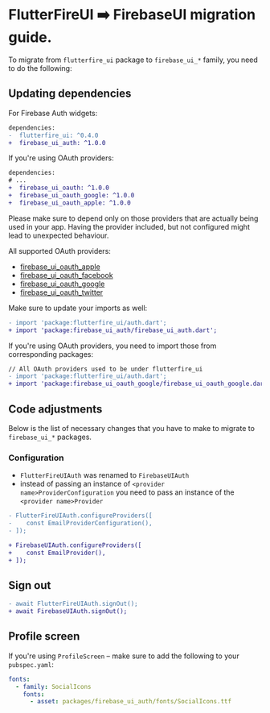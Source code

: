 # FlutterFireUI ➡️ FirebaseUI migration guide.

To migrate from `flutterfire_ui` package to `firebase_ui_*` family, you need to do the following:

## Updating dependencies

For Firebase Auth widgets:

```diff
dependencies:
-  flutterfire_ui: ^0.4.0
+  firebase_ui_auth: ^1.0.0
```

If you're using OAuth providers:

```diff
dependencies:
# ...
+  firebase_ui_oauth: ^1.0.0
+  firebase_ui_oauth_google: ^1.0.0
+  firebase_ui_oauth_apple: ^1.0.0
```

Please make sure to depend only on those providers that are actually being used in your app. Having the provider included, but not configured might lead to unexpected behaviour.

All supported OAuth providers:

- [firebase_ui_oauth_apple](https://pub.dev/packages/firebase_ui_oauth_apple)
- [firebase_ui_oauth_facebook](https://pub.dev/packages/firebase_ui_oauth_facebook)
- [firebase_ui_oauth_google](https://pub.dev/packages/firebase_ui_oauth_google)
- [firebase_ui_oauth_twitter](https://pub.dev/packages/firebase_ui_oauth_twitter)

Make sure to update your imports as well:

```diff
- import 'package:flutterfire_ui/auth.dart';
+ import 'package:firebase_ui_auth/firebase_ui_auth.dart';
```

If you're using OAuth providers, you need to import those from corresponding packages:

```diff
// All OAuth providers used to be under flutterfire_ui
- import 'package:flutterfire_ui/auth.dart';
+ import 'package:firebase_ui_oauth_google/firebase_ui_oauth_google.dart';
```

## Code adjustments

Below is the list of necessary changes that you have to make to migrate to `firebase_ui_*` packages.

### Configuration

- `FlutterFireUIAuth` was renamed to `FirebaseUIAuth`
- instead of passing an instance of `<provider name>ProviderConfiguration` you need to pass an instance of the `<provider name>Provider`

```diff
- FlutterFireUIAuth.configureProviders([
-    const EmailProviderConfiguration(),
- ]);

+ FirebaseUIAuth.configureProviders([
+    const EmailProvider(),
+ ]);
```

## Sign out

```diff
- await FlutterFireUIAuth.signOut();
+ await FirebaseUIAuth.signOut();
```

## Profile screen

If you're using `ProfileScreen` – make sure to add the following to your `pubspec.yaml`:

```yaml
fonts:
  - family: SocialIcons
    fonts:
      - asset: packages/firebase_ui_auth/fonts/SocialIcons.ttf
```
